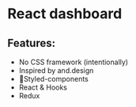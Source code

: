 # React dashboard

## Features:

- No CSS framework (intentionally)
- Inspired by and.design
- 💅Styled-components
- React & Hooks
- Redux
